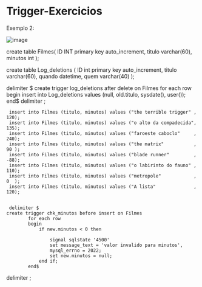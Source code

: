 # Trigger-Exercicios

Exemplo 2:

![image](https://github.com/vininis/Trigger-Exercicios/assets/89169305/ddc326d4-ff7c-48d4-b205-4d96f40546ed)


create table  Filmes(
ID 		INT		primary key		auto_increment,	
titulo	varchar(60),
minutos	int
);

create table Log_deletions (
ID 		int		primary key 	auto_increment,
titulo	varchar(60),
quando	datetime,
quem	varchar(40)
);

delimiter $
	create trigger log_deletions after delete on Filmes
			for each row
			begin
				insert into Log_deletions values (null, old.titulo, sysdate(), user());
			end$
delimiter ;


	 insert into Filmes (titulo, minutos) values ("the terrible trigger" , 120);
     insert into Filmes (titulo, minutos) values ("o alto da compadecida", 135);
     insert into Filmes (titulo, minutos) values ("faroeste caboclo"	 , 240);
     insert into Filmes (titulo, minutos) values ("the matrix"			 , 90 );
     insert into Filmes (titulo, minutos) values ("blade runner"		 , -88);
     insert into Filmes (titulo, minutos) values ("o labirinto do fauno" , 110);
     insert into Filmes (titulo, minutos) values ("metropole"			 , 0  );
     insert into Filmes (titulo, minutos) values ("A lista"				 , 120);
     
     
     delimiter $
	create trigger chk_minutos before insert on Filmes
			for each row
            begin
				if new.minutos < 0 then
					
                    signal sqlstate '4500'
                    set message_text = 'valor invalido para minutos',
                    mysql_errno = 2022;
					set new.minutos = null;
				end if;
			end$

delimiter ;



